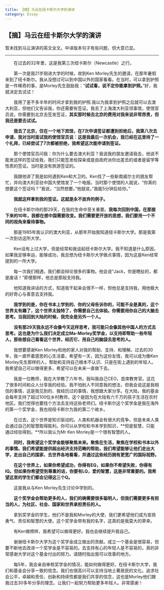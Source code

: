```yaml
---
title: 【摘】马云在纽卡斯尔大学的演讲
category: Essay
---
```


## 【摘】马云在纽卡斯尔大学的演讲

暂未找到马云演讲的英文全文。中译版本句子有些问题，但大意已显。

---

　　在过去的32年里，这是我第三次纽卡斯尔（Newcastle）之行。

　　第一次是我21岁刚进大学的时候，收到Ken Morley先生的邀请，在那年暑假来到了纽卡斯尔。我从没想过可以到中国以外的国家看看。在当时，可以拿到护照是一件稀奇的事，是Morley先生鼓励我：“**试试看，说不定你能拿到护照。**”好，我就决定去试试！

　　我用了差不多半年的时间才拿到我的护照.我以为我拿到护照之后就可以去澳大利亚，但他们又告诉我，你还需要有签证。我去了上海澳大利亚领事馆，使馆官员说，你需要到北京去签发签证，**其实那时候去北京的费用对我来说非常昂贵，但我还是要去试试。**

　　**我去了北京，住在一个地下宾馆，在7次申请签证都遭到拒绝后，我第八次去申请，我对当时面试我的使馆官员说：这是我最后一次机会，我已经在这里待了一个礼拜，已经尝试了7次都被拒绝，我希望这次能申请到签证。**

　　那个使馆官员问我：你为什么要去澳大利亚？我说我的朋友邀请我去，他说不能发这样的签证给我，我们只能签发给探亲或是由政府派你出差去的或者是留学等性质的签证。当时是没有旅游签证的。

　　我跟他讲了我是如何遇到Ken和大卫的。Ken找了一些新南威尔士的朋友帮忙，并向澳大利亚驻中国大使馆发了一个电报。当时那个使馆的人就说，“你真的想要这个签证吗？”我说，“当然想要。”他就说，”我能5分钟后给你。”

　　**我就这样拿到我的签证。这就是永不放弃的例子。**

　　在纽卡斯尔待的那29天，在我的生命中至关重要。**我每次回到中国，在那接下来的10年，我都在想中国需要改变。我们需要更开放的思想，我们要用一个不同的视角来看待事物。**

　　那是1985年我认识的澳大利亚，从那年开始我知道纽卡斯尔大学。那是我第一次到访这所大学。

　　Ken没有上过大学，但是经常和我谈起纽卡斯尔大学。我不知道是什么原因，如果我足够幸运，能够成功，我总想为纽卡斯尔大学做点事情，因为这是Ken经常提到的一所大学。

　　每一次我们相遇，我们都会辩论很多的事物。他会说“Jack，你是瞎扯的，都是废话！”即便那样，他总是那般支持我。

　　他知道我讲话的方式，知道我干起来会很不一样，但他总是支持我，用他极大的好奇心与善意去支持我。

　　**我学到的是，你在书本上学到的、你的父母告诉你的，可能不全是真的，这个世界太有趣了，这个世界太独特了，你需要自己去体验。你需要用你自己的大脑去思考。当我回到大陆的时候，我完全是另外一个人。**

　　**没有那29天我永远不会像今天这样思考，我可能只会像其他中国人的方式去思考。这也是为什么我们决定成立Ma-Morley奖学金，以支持即帮助一些年轻人，那些想自己看看这个世界，经历它、用自己的脑袋去思考的人。**

　　我想要感谢Ken Morley和他的家人对我的帮助、支持、和理解。过去的30年，我一直怀着感恩的心生活着，希望有一天，因为这份友情，我可以成为像Ken Morley先生那样的人，帮助和支持自己根本不认识、只是在街上遇到的年轻人。我希望自己可以做得更多，希望可以在未来一直做下去。

　　我是一位教师，我在大学教了六年书，我叫我自己CEO，首席教育官。这花了很多时间和众人分享我的经验。我不怕别人不同意我的想法，但我会说这是我相信的事情，这是我见到的、我经历过的事情，我想跟大家分享。在大陆，我的基金会每年支持了超过100位乡村教师，这个是因为在大陆有六千万的孩子生活在农村地区。我们觉得也要找个方法去支持这些老师们。纽卡斯尔这个奖学金是我在海外的第一个奖学金，我也视纽卡斯尔为我的第二个故乡。

　　在过去，这个世界是知识驱动的。人类和机器会有很大的竞争，但是未来人类会通过自己的智慧取得胜利。你可以从学校和书本学到知识，**但是智慧，只能通过经验得到。**所以我认为Mr Ken Morley是一个很有智慧的人。

　　**同时，我希望这个奖学金能够聚焦未来。聚焦在生活，聚焦在学校和书本以外的事情。我们希望能提供超出经济支持范畴的帮助，我们希望能够让他们走出大学，走出自己的国家、去世界各地看看，并通过这些经历拥有更宽广的国际视野。**

　　**在这个世界上，如果你希望成功，你得有EQ，如果你不希望失败，你得有IQ。但如果你希望受到尊重的话，你要有LQ，爱的智慧，这是非常重要的。我希望这里的学生们都会记得这三个Q。**

　　这是我从与Ken Morley先生讨论中学到的。

　　**这个奖学金会帮助更多的人，我们的确需要很多聪明人，但我们需要更多有担当的人，为社区、社会、国家和世界承担责任的人。**

　　拿到奖学金的学生，他们不是我和Morley的大使，我们更希望他们成为宣扬勇气、责任和智慧的大使。这个奖学金带有我的名字，这真的是我莫大的荣幸。

　　有Ken做榜样，我希望可以做得更好。我也会继续提升我自己。

　　谢谢纽卡斯尔大学为这个奖学金成立做出的贡献。成立一个基金是很容易，但要不断地去改进一个奖学金是不容易的。去支持有心的年轻人是不容易的，真的非常感谢大学对这个基金付出的努力。请随时指出我可以改善的地方。

　　每5年，我会亲自审核奖学金的情况，能如何做得更好。在纽卡斯尔大学，我们和基金会分享一致的信念。我们也很高兴可以支持当地土著居民的文化。追求社会公平，卓越和责任、创新和持续性都是我们共享的信念，这也是Morley他们跟我过去30多年分享的理念。让我们一起努力帮助更多年轻人。非常感谢！